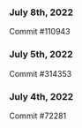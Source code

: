 ### July 8th, 2022

Commit #110943

### July 5th, 2022

Commit #314353


### July 4th, 2022

Commit #72281
